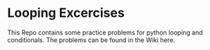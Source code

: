 # Looping Excercises

This Repo contains some practice problems for python looping and conditionals.  The problems can be found in the Wiki here.
